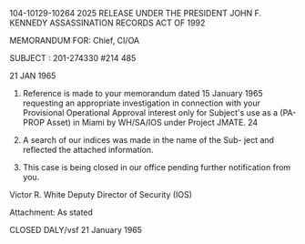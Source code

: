 104-10129-10264 2025 RELEASE UNDER THE PRESIDENT JOHN F. KENNEDY ASSASSINATION RECORDS ACT OF 1992

MEMORANDUM FOR: Chief, CI/OA

SUBJECT : 201-274330
#214 485

   21 JAN
   1965

1. Reference is made to your memorandum dated 15 January 1965
requesting an appropriate investigation in connection with your
Provisional Operational Approval interest only for Subject's use
as a (PA-PROP Asset) in Miami by WH/SA/IOS under Project JMATE.
24

2. A search of our indices was made in the name of the Sub-
ject and reflected the attached information.

3. This case is being closed in our office pending further
notification from you.

Victor R. White
Deputy Director of Security
(IOS)

Attachment:
As stated

CLOSED
DALY/vsf
21 January 1965
